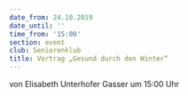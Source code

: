 ```yaml
---
date_from: 24.10.2019
date_until: ''
time_from: '15:00'
section: event
club: Seniorenklub
title: Vortrag „Gesund durch den Winter“
---
```

von Elisabeth Unterhofer Gasser um 15:00 Uhr
